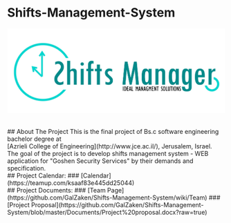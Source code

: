 # Shifts-Management-System
![alt tag](https://github.com/GalZaken/Shifts-Management-System/blob/master/public/images/logo.jpg?raw=true)

<br/>
## About The Project
This is the final project of Bs.c software engineering bachelor degree at<br/>
[Azrieli College of Engineering](http://www.jce.ac.il/), Jerusalem, Israel.<br/>
The goal of the project is to develop shifts management system - WEB application for "Goshen Security Services" by their demands and specification.
<br/>
## Project Calendar:
### [Calendar](https://teamup.com/ksaaf83e445dd25044)
<br/>
## Project Documents:
### [Team Page](https://github.com/GalZaken/Shifts-Management-System/wiki/Team)
### [Project Proposal](https://github.com/GalZaken/Shifts-Management-System/blob/master/Documents/Project%20proposal.docx?raw=true)


